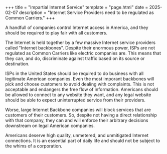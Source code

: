+++
title = "Impartial Internet Service"
template = "page.html"
date = 2025-02-07
description = "Internet Service Providers need to be regulated as Common Carriers."
+++

A handfull of companies control Internet access in America, and they should be required to play fair with all customers.

The Internet is held together by a few massive Internet service providers called "Internet backbones". Despite their enormous power, ISPs are not regulated as Common Carriers like electric companies are. This means that they can, and do, discriminate against traffic based on its source or destination.

ISPs in the United States should be required to do business with all legitimate American companies. Even the most imporant backbones will pick and choose customers to avoid dealing with complaints. This is not acceptable and endangers the free flow of information. Americans should be allowed to connect to any website they want, and any legal website should be able to expect uninterrupted service from their providers.

Worse, large Internet Backbone companies will block services that are customers of their customers. So, despite not having a direct relationship with that company, they can and will enforce their arbitrary decisions downstream on legal American companies.

Americans deserve high quality, unmetered, and unmitigated Internet connections. It is an essential part of daily life and should not be subject to the whims of a corporation.